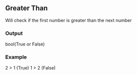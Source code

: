 ## Greater Than

Will check if the first number is greater than the next number
<br>

### Output
bool(True or False)
<br>

### Example

2 > 1 (True) 
1 > 2 (False)